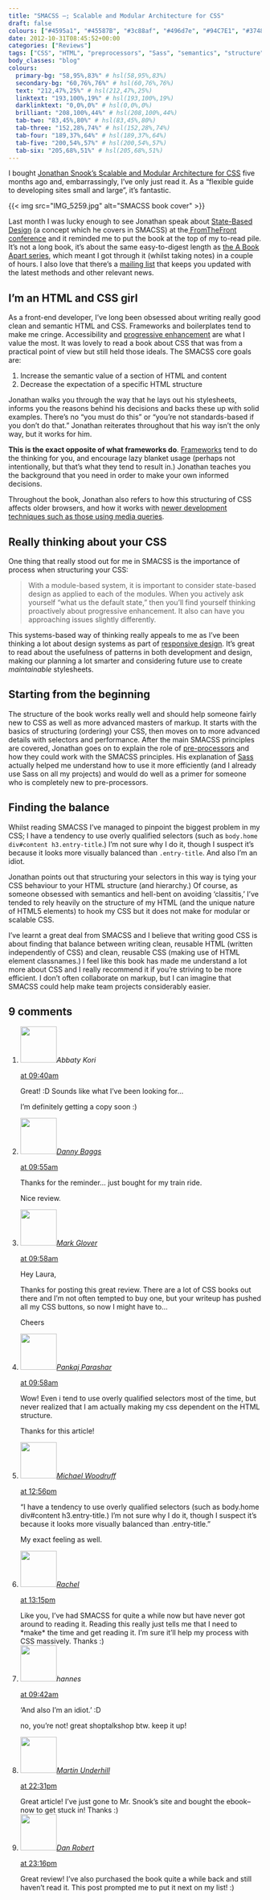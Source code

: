 ```yaml
---
title: "SMACSS –; Scalable and Modular Architecture for CSS"
draft: false
colours: ["#4595a1", "#45587B", "#3c88af", "#496d7e", "#94C7E1", "#374850", "#60A7C9"]
date: 2012-10-31T08:45:52+00:00
categories: ["Reviews"]
tags: ["CSS", "HTML", "preprocessors", "Sass", "semantics", "structure"]
body_classes: "blog"
colours:
  primary-bg: "58,95%,83%" # hsl(58,95%,83%)
  secondary-bg: "60,76%,76%" # hsl(60,76%,76%)
  text: "212,47%,25%" # hsl(212,47%,25%)
  linktext: "193,100%,19%" # hsl(193,100%,19%)
  darklinktext: "0,0%,0%" # hsl(0,0%,0%)
  brilliant: "208,100%,44%" # hsl(208,100%,44%)
  tab-two: "83,45%,80%" # hsl(83,45%,80%)
  tab-three: "152,28%,74%" # hsl(152,28%,74%)
  tab-four: "189,37%,64%" # hsl(189,37%,64%)
  tab-five: "200,54%,57%" # hsl(200,54%,57%)
  tab-six: "205,68%,51%" # hsl(205,68%,51%)
---
```


I bought [Jonathan Snook’s Scalable and Modular Architecture for CSS](http://smacss.com/) five months ago and, embarrassingly, I’ve only just read it. As a “flexible guide to developing sites small and large”, it’s fantastic.

{{< img src="IMG_5259.jpg" alt="SMACSS book cover" >}}

Last month I was lucky enough to see Jonathan speak about [State-Based Design](http://2012.fromthefront.it/) (a concept which he covers in SMACSS) at the[ FromTheFront conference](http://2012.fromthefront.it/) and it reminded me to put the book at the top of my to-read pile. It’s not a long book, it’s about the same easy-to-digest length as [the A Book Apart series](http://www.abookapart.com/), which meant I got through it (whilst taking notes) in a couple of hours. I also love that there’s a [mailing list](http://smacss.com/) that keeps you updated with the latest methods and other relevant news.

## I’m an HTML and CSS girl

As a front-end developer, I’ve long been obsessed about writing really good clean and semantic HTML and CSS. Frameworks and boilerplates tend to make me cringe. Accessibility and [progressive enhancement](http://www.alistapart.com/articles/understandingprogressiveenhancement/) are what I value the most. It was lovely to read a book about CSS that was from a practical point of view but still held those ideals. The SMACSS core goals are:

1. Increase the semantic value of a section of HTML and content
2. Decrease the expectation of a specific HTML structure

Jonathan walks you through the way that he lays out his stylesheets, informs you the reasons behind his decisions and backs these up with solid examples. There’s no “you must do this” or “you’re not standards-based if you don’t do that.” Jonathan reiterates throughout that his way isn’t the only way, but it works for him.

**This is the exact opposite of what frameworks do**. [Frameworks](http://en.wikipedia.org/wiki/CSS_frameworks) tend to do the thinking for you, and encourage lazy blanket usage (perhaps not intentionally, but that’s what they tend to result in.) Jonathan teaches you the background that you need in order to make your own informed decisions.

Throughout the book, Jonathan also refers to how this structuring of CSS affects older browsers, and how it works with [newer development techniques such as those using media queries](http://www.alistapart.com/articles/responsive-web-design/).

## Really thinking about your CSS

One thing that really stood out for me in SMACSS is the importance of process when structuring your CSS:

> With a module-based system, it is important to consider state-based design as applied to each of the modules. When you actively ask yourself “what us the default state,” then you’ll find yourself thinking proactively about progressive enhancement. It also can have you approaching issues slightly differently.

This systems-based way of thinking really appeals to me as I’ve been thinking a lot about design systems as part of [responsive design](http://www.alistapart.com/articles/responsive-web-design/). It’s great to read about the usefulness of patterns in both development and design, making our planning a lot smarter and considering future use to create *maintainable* stylesheets.

## Starting from the beginning

The structure of the book works really well and should help someone fairly new to CSS as well as more advanced masters of markup. It starts with the basics of structuring (ordering) your CSS, then moves on to more advanced details with selectors and performance. After the main SMACSS principles are covered, Jonathan goes on to explain the role of [pre-processors](http://www.vanseodesign.com/css/css-preprocessors/) and how they could work with the SMACSS principles. His explanation of [Sass](http://sass-lang.com/) actually helped me understand how to use it more efficiently (and I already use Sass on all my projects) and would do well as a primer for someone who is completely new to pre-processors.

## Finding the balance

Whilst reading SMACSS I’ve managed to pinpoint the biggest problem in my CSS; I have a tendency to use overly qualified selectors (such as `body.home div#content h3.entry-title`.) I’m not sure why I do it, though I suspect it’s because it looks more visually balanced than `.entry-title`. And also I’m an idiot.

Jonathan points out that structuring your selectors in this way is tying your CSS behaviour to your HTML structure (and hierarchy.) Of course, as someone obsessed with semantics and hell-bent on avoiding ‘classitis,’ I’ve tended to rely heavily on the structure of my HTML (and the unique nature of HTML5 elements) to hook my CSS but it does not make for modular or scalable CSS.

I’ve learnt a great deal from SMACSS and I believe that writing good CSS is about finding that balance between writing clean, reusable HTML (written independently of CSS) and clean, reusable CSS (making use of HTML element classnames.) I feel like this book has made me understand a lot more about CSS and I really recommend it if you’re striving to be more efficient. I don’t often collaborate on markup, but I can imagine that SMACSS could help make team projects considerably easier.

## 9 comments

<ol class="commentlist">
	<li class="comment even thread-even depth-1" id="li-comment-341">
			<div class="comment-author vcard">
			<img alt='' src='https://secure.gravatar.com/avatar/3fe9db0e9123cc01797b65a8564f9e27?s=72&amp;d=mm&amp;r=g' srcset='https://secure.gravatar.com/avatar/3fe9db0e9123cc01797b65a8564f9e27?s=144&amp;d=mm&amp;r=g 2x' class='avatar avatar-72 photo' height='72' width='72' /><cite class="fn">Abbaty Kori</cite>
				<aside class="comment-meta commentmetadata"><p><a href="#comment-341"><time datetime="2012-10-31T09:40:26+00:00" pubdate class="published">
		 at <span class="hours">09:40am</span></time></a></p>
	</aside>
	</div>
	<div class="comment-entry">
		<p>Great! :D Sounds like what I’ve been looking for&#8230;

I’m definitely getting a copy soon :)</p>	</div>
</li>
	<li class="comment odd alt thread-odd thread-alt depth-1" id="li-comment-342">
			<div class="comment-author vcard">
			<img alt='' src='https://secure.gravatar.com/avatar/579562979b2f9229f1c8c5d300c72676?s=72&amp;d=mm&amp;r=g' srcset='https://secure.gravatar.com/avatar/579562979b2f9229f1c8c5d300c72676?s=144&amp;d=mm&amp;r=g 2x' class='avatar avatar-72 photo' height='72' width='72' /><cite class="fn"><a href='http://dannybaggs.com' rel='external nofollow' class='url'>Danny Baggs</a></cite>
				<aside class="comment-meta commentmetadata"><p><a href="#comment-342"><time datetime="2012-10-31T09:55:24+00:00" pubdate class="published">
		 at <span class="hours">09:55am</span></time></a></p>
	</aside>
	</div>
	<div class="comment-entry">
		<p>Thanks for the reminder&#8230; just bought for my train ride.

Nice review.</p>	</div>
</li>
	<li class="comment even thread-even depth-1" id="li-comment-343">
			<div class="comment-author vcard">
			<img alt='' src='https://secure.gravatar.com/avatar/18592fc8bad8f92136390f52303ee29c?s=72&amp;d=mm&amp;r=g' srcset='https://secure.gravatar.com/avatar/18592fc8bad8f92136390f52303ee29c?s=144&amp;d=mm&amp;r=g 2x' class='avatar avatar-72 photo' height='72' width='72' /><cite class="fn"><a href='http://mrgwebdev.com' rel='external nofollow' class='url'>Mark Glover</a></cite>
				<aside class="comment-meta commentmetadata"><p><a href="#comment-343"><time datetime="2012-10-31T09:58:24+00:00" pubdate class="published">
		 at <span class="hours">09:58am</span></time></a></p>
	</aside>
	</div>
	<div class="comment-entry">
		<p>Hey Laura,

Thanks for posting this great review. There are a lot of CSS books out there and I’m not often tempted to buy one, but your writeup has pushed all my CSS buttons, so now I might have to&#8230;

Cheers</p>	</div>
</li>
	<li class="comment odd alt thread-odd thread-alt depth-1" id="li-comment-344">
			<div class="comment-author vcard">
			<img alt='' src='https://secure.gravatar.com/avatar/8972424a01b25a343b664d5b8ff75a45?s=72&amp;d=mm&amp;r=g' srcset='https://secure.gravatar.com/avatar/8972424a01b25a343b664d5b8ff75a45?s=144&amp;d=mm&amp;r=g 2x' class='avatar avatar-72 photo' height='72' width='72' /><cite class="fn"><a href='http://pankajparashar.com/' rel='external nofollow' class='url'>Pankaj Parashar</a></cite>
				<aside class="comment-meta commentmetadata"><p><a href="#comment-344"><time datetime="2012-10-31T09:58:51+00:00" pubdate class="published">
		 at <span class="hours">09:58am</span></time></a></p>
	</aside>
	</div>
	<div class="comment-entry">
		<p>Wow! Even i tend to use overly qualified selectors most of the time, but never realized that I am actually making my css dependent on the HTML structure.

Thanks for this article!</p>	</div>
</li>
	<li class="comment even thread-even depth-1" id="li-comment-345">
			<div class="comment-author vcard">
			<img alt='' src='https://secure.gravatar.com/avatar/8f858a4d2a149894dd30c4d1a72833ac?s=72&amp;d=mm&amp;r=g' srcset='https://secure.gravatar.com/avatar/8f858a4d2a149894dd30c4d1a72833ac?s=144&amp;d=mm&amp;r=g 2x' class='avatar avatar-72 photo' height='72' width='72' /><cite class="fn"><a href='http://michaelwoodruff.com' rel='external nofollow' class='url'>Michael Woodruff</a></cite>
				<aside class="comment-meta commentmetadata"><p><a href="#comment-345"><time datetime="2012-10-31T12:56:58+00:00" pubdate class="published">
		 at <span class="hours">12:56pm</span></time></a></p>
	</aside>
	</div>
	<div class="comment-entry">
		“I have a tendency to use overly qualified selectors (such as body.home div#content h3.entry-title.) I’m not sure why I do it, though I suspect it’s because it looks more visually balanced than .entry-title.”

My exact feeling as well.
	</div>
</li>
	<li class="comment odd alt thread-odd thread-alt depth-1" id="li-comment-346">
			<div class="comment-author vcard">
			<img alt='' src='https://secure.gravatar.com/avatar/174df6d4445633cb5698e2c046ff7961?s=72&amp;d=mm&amp;r=g' srcset='https://secure.gravatar.com/avatar/174df6d4445633cb5698e2c046ff7961?s=144&amp;d=mm&amp;r=g 2x' class='avatar avatar-72 photo' height='72' width='72' /><cite class="fn"><a href='http://www.rachil.li' rel='external nofollow' class='url'>Rachel</a></cite>
				<aside class="comment-meta commentmetadata"><p><a href="#comment-346"><time datetime="2012-10-31T13:15:57+00:00" pubdate class="published">
		 at <span class="hours">13:15pm</span></time></a></p>
	</aside>
	</div>
	<div class="comment-entry">
		Like you, I’ve had SMACSS for quite a while now but have never got around to reading it. Reading this really just tells me that I need to *make* the time and get reading it. I’m sure it’ll help my process with CSS massively. Thanks :)
	</div>
</li>
	<li class="comment even thread-even depth-1" id="li-comment-347">
			<div class="comment-author vcard">
			<img alt='' src='https://secure.gravatar.com/avatar/6db663240610773f134b9711193a607c?s=72&amp;d=mm&amp;r=g' srcset='https://secure.gravatar.com/avatar/6db663240610773f134b9711193a607c?s=144&amp;d=mm&amp;r=g 2x' class='avatar avatar-72 photo' height='72' width='72' /><cite class="fn">hannes</cite>
				<aside class="comment-meta commentmetadata"><p><a href="#comment-347"><time datetime="2012-11-01T09:42:27+00:00" pubdate class="published">
		 at <span class="hours">09:42am</span></time></a></p>
	</aside>
	</div>
	<div class="comment-entry">
		<p>‘And also I’m an idiot.’ :D

no, you’re not! great shoptalkshop btw. keep it up!</p>	</div>
</li>
	<li class="comment odd alt thread-odd thread-alt depth-1" id="li-comment-348">
			<div class="comment-author vcard">
			<img alt='' src='https://secure.gravatar.com/avatar/a875214ef52a0868ff836df077af2ebe?s=72&amp;d=mm&amp;r=g' srcset='https://secure.gravatar.com/avatar/a875214ef52a0868ff836df077af2ebe?s=144&amp;d=mm&amp;r=g 2x' class='avatar avatar-72 photo' height='72' width='72' /><cite class="fn"><a href='http://tempertemper.net' rel='external nofollow' class='url'>Martin Underhill</a></cite>
				<aside class="comment-meta commentmetadata"><p><a href="#comment-348"><time datetime="2012-11-01T22:31:08+00:00" pubdate class="published">
		 at <span class="hours">22:31pm</span></time></a></p>
	</aside>
	</div>
	<div class="comment-entry">
		Great article! I’ve just gone to Mr. Snook’s site and bought the ebook– now to get stuck in! Thanks :)
	</div>
</li>
	<li class="comment even thread-even depth-1" id="li-comment-349">
			<div class="comment-author vcard">
			<img alt='' src='https://secure.gravatar.com/avatar/7bc4c5263bd87380a775d22aa165b9f1?s=72&amp;d=mm&amp;r=g' srcset='https://secure.gravatar.com/avatar/7bc4c5263bd87380a775d22aa165b9f1?s=144&amp;d=mm&amp;r=g 2x' class='avatar avatar-72 photo' height='72' width='72' /><cite class="fn"><a href='http://cupofvoodoo.com' rel='external nofollow' class='url'>Dan Robert</a></cite>
				<aside class="comment-meta commentmetadata"><p><a href="#comment-349"><time datetime="2012-11-02T23:16:22+00:00" pubdate class="published">
		 at <span class="hours">23:16pm</span></time></a></p>
	</aside>
	</div>
	<div class="comment-entry">
		Great review! I’ve also purchased the book quite a while back and still haven’t read it. This post prompted me to put it next on my list! :)
	</div>
</li>
</ol>
